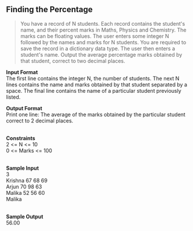 ## Finding the Percentage
> You have a record of N students. Each record contains the student's name, and their percent marks in Maths, Physics and Chemistry. The marks can be floating values. The user enters some integer N followed by the names and marks for N students. You are required to save the record in a dictionary data type. The user then enters a student's name. Output the average percentage marks obtained by that student, correct to two decimal places.<br/>

**Input Format**<br/>
The first line contains the integer N, the number of students. The next N lines contains the name and marks obtained by that student separated by a space. The final line contains the name of a particular student previously listed.<br/>

**Output Format** <br/>
Print one line: The average of the marks obtained by the particular student correct to 2 decimal places.<br/><br/>

**Constraints**<br/>
2 <= N <= 10<br/>
0 <= Marks <= 100
<br/><br/>

**Sample Input**<br/>
3<br/>
Krishna 67 68 69<br/>
Arjun 70 98 63<br/>
Malika 52 56 60<br/>
Malika<br/><br/>

**Sample Output**<br/>
56.00